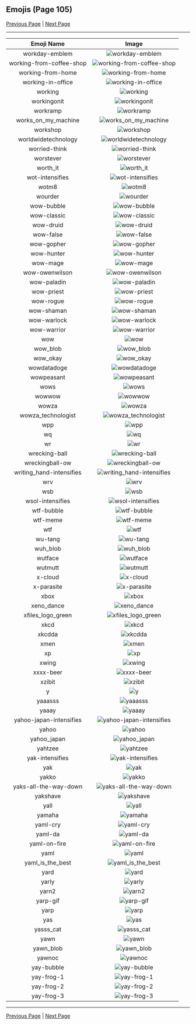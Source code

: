 
## Emojis (Page 105)

[Previous Page](/docs/hc/page-w-0104.md)
  | [Next Page](/docs/hc/page-y-0106.md)

<hr />

|Emoji Name|Image|
| :-: | :-: |
|workday-emblem| ![workday-emblem](/emojis/hc/workday-emblem.png)|
|working-from-coffee-shop| ![working-from-coffee-shop](/emojis/hc/working-from-coffee-shop.png)|
|working-from-home| ![working-from-home](/emojis/hc/working-from-home.png)|
|working-in-office| ![working-in-office](/emojis/hc/working-in-office.png)|
|working| ![working](/emojis/hc/working.gif)|
|workingonit| ![workingonit](/emojis/hc/workingonit.gif)|
|workramp| ![workramp](/emojis/hc/workramp.png)|
|works_on_my_machine| ![works_on_my_machine](/emojis/hc/works_on_my_machine.jpg)|
|workshop| ![workshop](/emojis/hc/workshop.png)|
|worldwidetechnology| ![worldwidetechnology](/emojis/hc/worldwidetechnology.png)|
|worried-think| ![worried-think](/emojis/hc/worried-think.png)|
|worstever| ![worstever](/emojis/hc/worstever.jpg)|
|worth_it| ![worth_it](/emojis/hc/worth_it.png)|
|wot-intensifies| ![wot-intensifies](/emojis/hc/wot-intensifies.gif)|
|wotm8| ![wotm8](/emojis/hc/wotm8.jpg)|
|wourder| ![wourder](/emojis/hc/wourder.png)|
|wow-bubble| ![wow-bubble](/emojis/hc/wow-bubble.gif)|
|wow-classic| ![wow-classic](/emojis/hc/wow-classic.png)|
|wow-druid| ![wow-druid](/emojis/hc/wow-druid.png)|
|wow-false| ![wow-false](/emojis/hc/wow-false.gif)|
|wow-gopher| ![wow-gopher](/emojis/hc/wow-gopher.png)|
|wow-hunter| ![wow-hunter](/emojis/hc/wow-hunter.png)|
|wow-mage| ![wow-mage](/emojis/hc/wow-mage.png)|
|wow-owenwilson| ![wow-owenwilson](/emojis/hc/wow-owenwilson.png)|
|wow-paladin| ![wow-paladin](/emojis/hc/wow-paladin.png)|
|wow-priest| ![wow-priest](/emojis/hc/wow-priest.png)|
|wow-rogue| ![wow-rogue](/emojis/hc/wow-rogue.png)|
|wow-shaman| ![wow-shaman](/emojis/hc/wow-shaman.png)|
|wow-warlock| ![wow-warlock](/emojis/hc/wow-warlock.png)|
|wow-warrior| ![wow-warrior](/emojis/hc/wow-warrior.png)|
|wow| ![wow](/emojis/hc/wow.gif)|
|wow_blob| ![wow_blob](/emojis/hc/wow_blob.png)|
|wow_okay| ![wow_okay](/emojis/hc/wow_okay.gif)|
|wowdatadoge| ![wowdatadoge](/emojis/hc/wowdatadoge.png)|
|wowpeasant| ![wowpeasant](/emojis/hc/wowpeasant.jpg)|
|wows| ![wows](/emojis/hc/wows.gif)|
|wowwow| ![wowwow](/emojis/hc/wowwow.gif)|
|wowza| ![wowza](/emojis/hc/wowza.png)|
|wowza_technologist| ![wowza_technologist](/emojis/hc/wowza_technologist.png)|
|wpp| ![wpp](/emojis/hc/wpp.png)|
|wq| ![wq](/emojis/hc/wq.png)|
|wr| ![wr](/emojis/hc/wr.gif)|
|wrecking-ball| ![wrecking-ball](/emojis/hc/wrecking-ball.gif)|
|wreckingball-ow| ![wreckingball-ow](/emojis/hc/wreckingball-ow.jpg)|
|writing_hand-intensifies| ![writing_hand-intensifies](/emojis/hc/writing_hand-intensifies.gif)|
|wrv| ![wrv](/emojis/hc/wrv.png)|
|wsb| ![wsb](/emojis/hc/wsb.png)|
|wsol-intensifies| ![wsol-intensifies](/emojis/hc/wsol-intensifies.gif)|
|wtf-bubble| ![wtf-bubble](/emojis/hc/wtf-bubble.gif)|
|wtf-meme| ![wtf-meme](/emojis/hc/wtf-meme.jpg)|
|wtf| ![wtf](/emojis/hc/wtf.png)|
|wu-tang| ![wu-tang](/emojis/hc/wu-tang.jpg)|
|wuh_blob| ![wuh_blob](/emojis/hc/wuh_blob.png)|
|wutface| ![wutface](/emojis/hc/wutface.png)|
|wutmutt| ![wutmutt](/emojis/hc/wutmutt.gif)|
|x-cloud| ![x-cloud](/emojis/hc/x-cloud.png)|
|x-parasite| ![x-parasite](/emojis/hc/x-parasite.gif)|
|xbox| ![xbox](/emojis/hc/xbox.png)|
|xeno_dance| ![xeno_dance](/emojis/hc/xeno_dance.gif)|
|xfiles_logo_green| ![xfiles_logo_green](/emojis/hc/xfiles_logo_green.jpg)|
|xkcd| ![xkcd](/emojis/hc/xkcd.png)|
|xkcdda| ![xkcdda](/emojis/hc/xkcdda.png)|
|xmen| ![xmen](/emojis/hc/xmen.png)|
|xp| ![xp](/emojis/hc/xp.png)|
|xwing| ![xwing](/emojis/hc/xwing.png)|
|xxxx-beer| ![xxxx-beer](/emojis/hc/xxxx-beer.png)|
|xzibit| ![xzibit](/emojis/hc/xzibit.png)|
|y| ![y](/emojis/hc/y.gif)|
|yaaasss| ![yaaasss](/emojis/hc/yaaasss.png)|
|yaaay| ![yaaay](/emojis/hc/yaaay.gif)|
|yahoo-japan-intensifies| ![yahoo-japan-intensifies](/emojis/hc/yahoo-japan-intensifies.gif)|
|yahoo| ![yahoo](/emojis/hc/yahoo.jpg)|
|yahoo_japan| ![yahoo_japan](/emojis/hc/yahoo_japan.png)|
|yahtzee| ![yahtzee](/emojis/hc/yahtzee.jpg)|
|yak-intensifies| ![yak-intensifies](/emojis/hc/yak-intensifies.gif)|
|yak| ![yak](/emojis/hc/yak.jpg)|
|yakko| ![yakko](/emojis/hc/yakko.png)|
|yaks-all-the-way-down| ![yaks-all-the-way-down](/emojis/hc/yaks-all-the-way-down.gif)|
|yakshave| ![yakshave](/emojis/hc/yakshave.png)|
|yall| ![yall](/emojis/hc/yall.jpg)|
|yamaha| ![yamaha](/emojis/hc/yamaha.png)|
|yaml-cry| ![yaml-cry](/emojis/hc/yaml-cry.png)|
|yaml-da| ![yaml-da](/emojis/hc/yaml-da.png)|
|yaml-on-fire| ![yaml-on-fire](/emojis/hc/yaml-on-fire.gif)|
|yaml| ![yaml](/emojis/hc/yaml.png)|
|yaml_is_the_best| ![yaml_is_the_best](/emojis/hc/yaml_is_the_best.png)|
|yard| ![yard](/emojis/hc/yard.png)|
|yarly| ![yarly](/emojis/hc/yarly.png)|
|yarn2| ![yarn2](/emojis/hc/yarn2.png)|
|yarp-gif| ![yarp-gif](/emojis/hc/yarp-gif.gif)|
|yarp| ![yarp](/emojis/hc/yarp.jpg)|
|yas| ![yas](/emojis/hc/yas.png)|
|yasss_cat| ![yasss_cat](/emojis/hc/yasss_cat.png)|
|yawn| ![yawn](/emojis/hc/yawn.png)|
|yawn_blob| ![yawn_blob](/emojis/hc/yawn_blob.png)|
|yawnoc| ![yawnoc](/emojis/hc/yawnoc.png)|
|yay-bubble| ![yay-bubble](/emojis/hc/yay-bubble.gif)|
|yay-frog-1| ![yay-frog-1](/emojis/hc/yay-frog-1.gif)|
|yay-frog-2| ![yay-frog-2](/emojis/hc/yay-frog-2.gif)|
|yay-frog-3| ![yay-frog-3](/emojis/hc/yay-frog-3.gif)|

<hr/>

[Previous Page](/docs/hc/page-w-0104.md)
  | [Next Page](/docs/hc/page-y-0106.md)